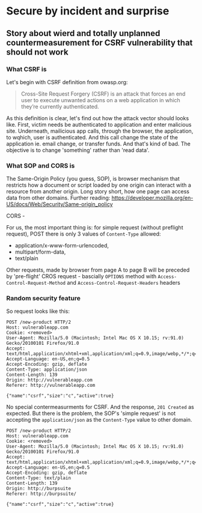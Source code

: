 # Secure by incident and surprise 
## Story about wierd and totally unplanned countermeasurement for CSRF vulnerability that should not work
### What CSRF is
Let's begin with CSRF definition from owasp.org: 
> Cross-Site Request Forgery (CSRF) is an attack that forces an end user to execute unwanted actions on a web application in which they’re currently authenticated.

As this definition is clear, let's find out how the attack vector should looks like. First, victim needs be authenticated to application and enter malicious site. Underneath, mailicious app calls, through the browser, the application, to wqhich, user is authenticated. And this call change the state of the application ie. email change, or transfer funds. And that's kind of bad. The objective is to change 'something' rather than 'read data'.
### What SOP and CORS is
The Same-Origin Policy (you guess, SOP), is browser mechanism that restricts how a document or script loaded by one origin can interact with a resource from another origin. Long story short, how one page can access data from other domains. Further reading: https://developer.mozilla.org/en-US/docs/Web/Security/Same-origin_policy

CORS - 

For us, the most important thing is: for simple request (without preflight request), POST there is only 3 values of `Content-Type` allowed:
* application/x-www-form-urlencoded, 
* multipart/form-data, 
* text/plain

Other requests, made by browser from page A to page B will be preceded by 'pre-flight' CROS request - bascially `OPTIONS` method with `Access-Control-Request-Method` and `Access-Control-Request-Headers` headers 

### Random security feature
So request looks like this:
```
POST /new-product HTTP/2
Host: vulnerableapp.com
Cookie: <removed>
User-Agent: Mozilla/5.0 (Macintosh; Intel Mac OS X 10.15; rv:91.0) Gecko/20100101 Firefox/91.0
Accept: text/html,application/xhtml+xml,application/xml;q=0.9,image/webp,*/*;q=0.8
Accept-Language: en-US,en;q=0.5
Accept-Encoding: gzip, deflate
Content-Type: application/json
Content-Length: 139
Origin: http://vulnerableapp.com
Referer: http://vulnerableapp.com

{"name":"csrf","size":"c","active":true}

```
No special contermeasurments for CSRF. And the response, `201 Created` as expected. But there is the problem, the SOP's 'simple request' is not accepting the `application/json` as the `Content-Type` value to other domain.  


```
POST /new-product HTTP/2
Host: vulnerableapp.com
Cookie: <removed>
User-Agent: Mozilla/5.0 (Macintosh; Intel Mac OS X 10.15; rv:91.0) Gecko/20100101 Firefox/91.0
Accept: text/html,application/xhtml+xml,application/xml;q=0.9,image/webp,*/*;q=0.8
Accept-Language: en-US,en;q=0.5
Accept-Encoding: gzip, deflate
Content-Type: text/plain
Content-Length: 139
Origin: http://burpsuite
Referer: http://burpsuite/

{"name":"csrf","size":"c","active":true}

```
